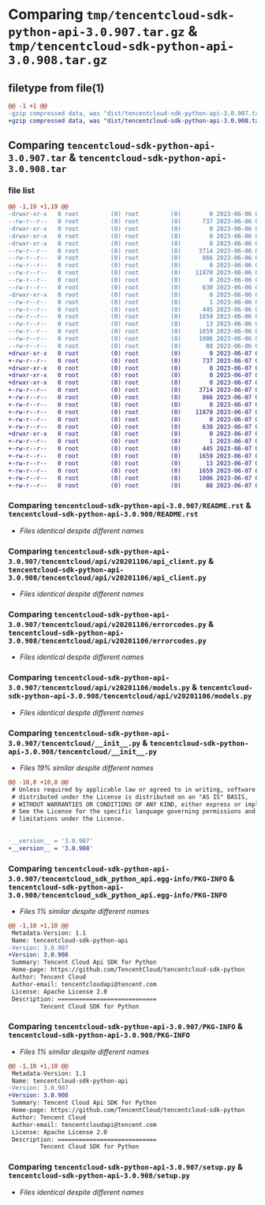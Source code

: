 # Comparing `tmp/tencentcloud-sdk-python-api-3.0.907.tar.gz` & `tmp/tencentcloud-sdk-python-api-3.0.908.tar.gz`

## filetype from file(1)

```diff
@@ -1 +1 @@
-gzip compressed data, was "dist/tencentcloud-sdk-python-api-3.0.907.tar", last modified: Tue Jun  6 02:18:22 2023, max compression
+gzip compressed data, was "dist/tencentcloud-sdk-python-api-3.0.908.tar", last modified: Wed Jun  7 00:16:23 2023, max compression
```

## Comparing `tencentcloud-sdk-python-api-3.0.907.tar` & `tencentcloud-sdk-python-api-3.0.908.tar`

### file list

```diff
@@ -1,19 +1,19 @@
-drwxr-xr-x   0 root         (0) root         (0)        0 2023-06-06 02:18:22.000000 tencentcloud-sdk-python-api-3.0.907/
--rw-r--r--   0 root         (0) root         (0)      737 2023-06-06 02:18:22.000000 tencentcloud-sdk-python-api-3.0.907/README.rst
-drwxr-xr-x   0 root         (0) root         (0)        0 2023-06-06 02:18:22.000000 tencentcloud-sdk-python-api-3.0.907/tencentcloud/
-drwxr-xr-x   0 root         (0) root         (0)        0 2023-06-06 02:18:22.000000 tencentcloud-sdk-python-api-3.0.907/tencentcloud/api/
-drwxr-xr-x   0 root         (0) root         (0)        0 2023-06-06 02:18:22.000000 tencentcloud-sdk-python-api-3.0.907/tencentcloud/api/v20201106/
--rw-r--r--   0 root         (0) root         (0)     3714 2023-06-06 02:18:22.000000 tencentcloud-sdk-python-api-3.0.907/tencentcloud/api/v20201106/api_client.py
--rw-r--r--   0 root         (0) root         (0)      866 2023-06-06 02:18:22.000000 tencentcloud-sdk-python-api-3.0.907/tencentcloud/api/v20201106/errorcodes.py
--rw-r--r--   0 root         (0) root         (0)        0 2023-06-06 02:18:22.000000 tencentcloud-sdk-python-api-3.0.907/tencentcloud/api/v20201106/__init__.py
--rw-r--r--   0 root         (0) root         (0)    11870 2023-06-06 02:18:22.000000 tencentcloud-sdk-python-api-3.0.907/tencentcloud/api/v20201106/models.py
--rw-r--r--   0 root         (0) root         (0)        0 2023-06-06 02:18:22.000000 tencentcloud-sdk-python-api-3.0.907/tencentcloud/api/__init__.py
--rw-r--r--   0 root         (0) root         (0)      630 2023-06-06 02:18:22.000000 tencentcloud-sdk-python-api-3.0.907/tencentcloud/__init__.py
-drwxr-xr-x   0 root         (0) root         (0)        0 2023-06-06 02:18:22.000000 tencentcloud-sdk-python-api-3.0.907/tencentcloud_sdk_python_api.egg-info/
--rw-r--r--   0 root         (0) root         (0)        1 2023-06-06 02:18:22.000000 tencentcloud-sdk-python-api-3.0.907/tencentcloud_sdk_python_api.egg-info/dependency_links.txt
--rw-r--r--   0 root         (0) root         (0)      445 2023-06-06 02:18:22.000000 tencentcloud-sdk-python-api-3.0.907/tencentcloud_sdk_python_api.egg-info/SOURCES.txt
--rw-r--r--   0 root         (0) root         (0)     1659 2023-06-06 02:18:22.000000 tencentcloud-sdk-python-api-3.0.907/tencentcloud_sdk_python_api.egg-info/PKG-INFO
--rw-r--r--   0 root         (0) root         (0)       13 2023-06-06 02:18:22.000000 tencentcloud-sdk-python-api-3.0.907/tencentcloud_sdk_python_api.egg-info/top_level.txt
--rw-r--r--   0 root         (0) root         (0)     1659 2023-06-06 02:18:22.000000 tencentcloud-sdk-python-api-3.0.907/PKG-INFO
--rw-r--r--   0 root         (0) root         (0)     1006 2023-06-06 02:18:22.000000 tencentcloud-sdk-python-api-3.0.907/setup.py
--rw-r--r--   0 root         (0) root         (0)       88 2023-06-06 02:18:22.000000 tencentcloud-sdk-python-api-3.0.907/setup.cfg
+drwxr-xr-x   0 root         (0) root         (0)        0 2023-06-07 00:16:23.000000 tencentcloud-sdk-python-api-3.0.908/
+-rw-r--r--   0 root         (0) root         (0)      737 2023-06-07 00:16:23.000000 tencentcloud-sdk-python-api-3.0.908/README.rst
+drwxr-xr-x   0 root         (0) root         (0)        0 2023-06-07 00:16:23.000000 tencentcloud-sdk-python-api-3.0.908/tencentcloud/
+drwxr-xr-x   0 root         (0) root         (0)        0 2023-06-07 00:16:23.000000 tencentcloud-sdk-python-api-3.0.908/tencentcloud/api/
+drwxr-xr-x   0 root         (0) root         (0)        0 2023-06-07 00:16:23.000000 tencentcloud-sdk-python-api-3.0.908/tencentcloud/api/v20201106/
+-rw-r--r--   0 root         (0) root         (0)     3714 2023-06-07 00:16:23.000000 tencentcloud-sdk-python-api-3.0.908/tencentcloud/api/v20201106/api_client.py
+-rw-r--r--   0 root         (0) root         (0)      866 2023-06-07 00:16:23.000000 tencentcloud-sdk-python-api-3.0.908/tencentcloud/api/v20201106/errorcodes.py
+-rw-r--r--   0 root         (0) root         (0)        0 2023-06-07 00:16:23.000000 tencentcloud-sdk-python-api-3.0.908/tencentcloud/api/v20201106/__init__.py
+-rw-r--r--   0 root         (0) root         (0)    11870 2023-06-07 00:16:23.000000 tencentcloud-sdk-python-api-3.0.908/tencentcloud/api/v20201106/models.py
+-rw-r--r--   0 root         (0) root         (0)        0 2023-06-07 00:16:23.000000 tencentcloud-sdk-python-api-3.0.908/tencentcloud/api/__init__.py
+-rw-r--r--   0 root         (0) root         (0)      630 2023-06-07 00:16:23.000000 tencentcloud-sdk-python-api-3.0.908/tencentcloud/__init__.py
+drwxr-xr-x   0 root         (0) root         (0)        0 2023-06-07 00:16:23.000000 tencentcloud-sdk-python-api-3.0.908/tencentcloud_sdk_python_api.egg-info/
+-rw-r--r--   0 root         (0) root         (0)        1 2023-06-07 00:16:23.000000 tencentcloud-sdk-python-api-3.0.908/tencentcloud_sdk_python_api.egg-info/dependency_links.txt
+-rw-r--r--   0 root         (0) root         (0)      445 2023-06-07 00:16:23.000000 tencentcloud-sdk-python-api-3.0.908/tencentcloud_sdk_python_api.egg-info/SOURCES.txt
+-rw-r--r--   0 root         (0) root         (0)     1659 2023-06-07 00:16:23.000000 tencentcloud-sdk-python-api-3.0.908/tencentcloud_sdk_python_api.egg-info/PKG-INFO
+-rw-r--r--   0 root         (0) root         (0)       13 2023-06-07 00:16:23.000000 tencentcloud-sdk-python-api-3.0.908/tencentcloud_sdk_python_api.egg-info/top_level.txt
+-rw-r--r--   0 root         (0) root         (0)     1659 2023-06-07 00:16:23.000000 tencentcloud-sdk-python-api-3.0.908/PKG-INFO
+-rw-r--r--   0 root         (0) root         (0)     1006 2023-06-07 00:16:23.000000 tencentcloud-sdk-python-api-3.0.908/setup.py
+-rw-r--r--   0 root         (0) root         (0)       88 2023-06-07 00:16:23.000000 tencentcloud-sdk-python-api-3.0.908/setup.cfg
```

### Comparing `tencentcloud-sdk-python-api-3.0.907/README.rst` & `tencentcloud-sdk-python-api-3.0.908/README.rst`

 * *Files identical despite different names*

### Comparing `tencentcloud-sdk-python-api-3.0.907/tencentcloud/api/v20201106/api_client.py` & `tencentcloud-sdk-python-api-3.0.908/tencentcloud/api/v20201106/api_client.py`

 * *Files identical despite different names*

### Comparing `tencentcloud-sdk-python-api-3.0.907/tencentcloud/api/v20201106/errorcodes.py` & `tencentcloud-sdk-python-api-3.0.908/tencentcloud/api/v20201106/errorcodes.py`

 * *Files identical despite different names*

### Comparing `tencentcloud-sdk-python-api-3.0.907/tencentcloud/api/v20201106/models.py` & `tencentcloud-sdk-python-api-3.0.908/tencentcloud/api/v20201106/models.py`

 * *Files identical despite different names*

### Comparing `tencentcloud-sdk-python-api-3.0.907/tencentcloud/__init__.py` & `tencentcloud-sdk-python-api-3.0.908/tencentcloud/__init__.py`

 * *Files 19% similar despite different names*

```diff
@@ -10,8 +10,8 @@
 # Unless required by applicable law or agreed to in writing, software
 # distributed under the License is distributed on an "AS IS" BASIS,
 # WITHOUT WARRANTIES OR CONDITIONS OF ANY KIND, either express or implied.
 # See the License for the specific language governing permissions and
 # limitations under the License.
 
 
-__version__ = '3.0.907'
+__version__ = '3.0.908'
```

### Comparing `tencentcloud-sdk-python-api-3.0.907/tencentcloud_sdk_python_api.egg-info/PKG-INFO` & `tencentcloud-sdk-python-api-3.0.908/tencentcloud_sdk_python_api.egg-info/PKG-INFO`

 * *Files 1% similar despite different names*

```diff
@@ -1,10 +1,10 @@
 Metadata-Version: 1.1
 Name: tencentcloud-sdk-python-api
-Version: 3.0.907
+Version: 3.0.908
 Summary: Tencent Cloud Api SDK for Python
 Home-page: https://github.com/TencentCloud/tencentcloud-sdk-python
 Author: Tencent Cloud
 Author-email: tencentcloudapi@tencent.com
 License: Apache License 2.0
 Description: ============================
         Tencent Cloud SDK for Python
```

### Comparing `tencentcloud-sdk-python-api-3.0.907/PKG-INFO` & `tencentcloud-sdk-python-api-3.0.908/PKG-INFO`

 * *Files 1% similar despite different names*

```diff
@@ -1,10 +1,10 @@
 Metadata-Version: 1.1
 Name: tencentcloud-sdk-python-api
-Version: 3.0.907
+Version: 3.0.908
 Summary: Tencent Cloud Api SDK for Python
 Home-page: https://github.com/TencentCloud/tencentcloud-sdk-python
 Author: Tencent Cloud
 Author-email: tencentcloudapi@tencent.com
 License: Apache License 2.0
 Description: ============================
         Tencent Cloud SDK for Python
```

### Comparing `tencentcloud-sdk-python-api-3.0.907/setup.py` & `tencentcloud-sdk-python-api-3.0.908/setup.py`

 * *Files identical despite different names*

